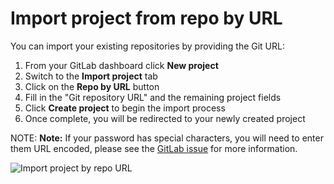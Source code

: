 # Import project from repo by URL

You can import your existing repositories by providing the Git URL:

1. From your GitLab dashboard click **New project**
1. Switch to the **Import project** tab
1. Click on the **Repo by URL** button
1. Fill in the "Git repository URL" and the remaining project fields
1. Click **Create project** to begin the import process
1. Once complete, you will be redirected to your newly created project

NOTE: **Note:**
If your password has special characters, you will need to enter them URL encoded, please see the [GitLab issue](https://gitlab.com/gitlab-org/gitlab/issues/29952) for more information.

![Import project by repo URL](img/import_projects_from_repo_url.png)
